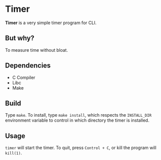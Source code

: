 # Timer

**Timer** is a very simple timer program for CLI.

## But why?

To measure time without bloat.

## Dependencies

- C Compiler
- Libc
- Make

## Build

Type `make`. To install, type `make install`, which respects the `INSTALL_DIR` environment variable to control in which directory the timer is installed.

## Usage

`timer` will start the timer. To quit, press `Control + C`, or kill the program will `kill(1)`.
